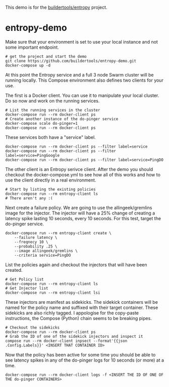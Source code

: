 This demo is for the [buildertools/entropy](https://github.com/buildertools/entropy) project.

# entropy-demo

Make sure that your environment is set to use your local instance and not some important endpoint.

    # get the project and start the demo
    git clone https://github.com/buildertools/entropy-demo.git
    docker-compose up -d

At this point the Entropy service and a full 3 node Swarm cluster will be running locally. This Compose environment also defines two clients for your use.

The first is a Docker client. You can use it to manipulate your local cluster. Do so now and work on the running services.

    # List the running services in the cluster
    docker-compose run --rm docker-client ps
    # Create another instance of the do-pinger service
    docker-compose scale do-pinger=1
    docker-compose run --rm docker-client ps

These services both have a "service" label.

    docker-compose run --rm docker-client ps --filter label=service
    docker-compose run --rm docker-client ps --filter label=service=PingGoogle
    docker-compose run --rm docker-client ps --filter label=service=PingDO

The other client is an Entropy serivce client. After the demo you should checkout the docker-compose.yml to see how all of this works and how to use the client directly in a real environment.

    # Start by listing the existing policies
    docker-compose run --rm entropy-client ls
    # There aren't any :(

Next create a failure policy. We are going to use the allingeek/gremlins image for the injector. The injector will have a 25% change of creating a latency spike lasting 10 seconds, every 10 seconds. For this test, target the do-pinger service.

    docker-compose run --rm entropy-client create \
        --failure latency \
        --freqnecy 10 \
        --probability .25 \
        --image allingeek/gremlins \
        --criteria service=PingDO

List the policies again and checkout the injectors that will have been created.

    # Get Policy list
    docker-compose run --rm entropy-client ls
    # Get Injector list
    docker-compose run --rm entropy-client lsi

These injectors are manifest as sidekicks. The sidekick containers will be named for the policy name and suffixed with their target container. These sidekicks are also richly tagged. I appologise for the copy-paste instructions, the Compose (Python) chain seems to be breaking pipes.

    # Checkout the sidekicks
    docker-compose run --rm docker-client ps
    # Grab the ID of one of the sidekick injectors and inspect it
    compose run --rm docker-client inpsect --format'{{json .Config.Labels}}' <INSERT THAT CONTAINER ID>

Now that the policy has been active for some time you should be able to see latency spikes in any of the do-pinger logs for 10 seconds (or more) at a time.

    docker-compose run --rm docker-client logs -f <INSERT THE ID OF ONE OF THE do-pinger CONTAINERS>

